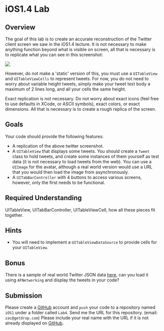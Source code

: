 iOS1.4 Lab
====================

Overview
--------------------

The goal of this lab is to create an accurate reconstruction of the Twitter client screen we saw in the iOS1.4 lecture. It is not necessary to make anything function beyond what is visible on screen, all that is necessary is to replicate what you can see in this screenshot:

![](https://github.com/zdavison/DIT.iOS1/blob/master/Week4/twitter.png)

However, do not make a 'static' version of this, you must use a `UITableView` and `UITableViewCells` to represent tweets. For now, you do not need to worry about variable height tweets, simply make your tweet text body a maximum of 2 lines long, and all your cells the same height.

Exact replication is not necessary. Do not worry about exact icons (feel free to use defaults in XCode, or ASCII symbols), exact colors, or exact dimensions. All that is necessary is to create a rough replica of the screen.

Goals
--------------------
Your code should provide the following features:

- A replication of the above twitter screenshot.
- A `UITableView` that displays some tweets. You should create a `Tweet` class to hold tweets, and create some instances of them yourself as test data (it is not necessary to load tweets from the web). You can use a `UIImage` for the avatar, although a real world version would use a URL that you would then load the image from asynchronously.
- A `UITabBarController` with 4 buttons to access various screens, however, only the first needs to be functional.

Required Understanding
--------------------
UITableView, UITabBarController, UITableViewCell, how all these pieces fit together.

Hints
--------------------
- You will need to implement a `UITableViewDataSource` to provide cells for your `UITableView`.

Bonus
--------------------
There is a sample of real world Twitter JSON data [here](), can you load it using `AFNetworking` and display the tweets in your code?

Submission
--------------------
Please create a [GitHub](https://github.com/) account and `push` your code to a repository named `iOS1` under a folder called `Lab4`. Send me the URL for this repository. (email: `zac@getdrop.com`) Please include your real name with the URL if it is not already displayed on [GitHub](https://github.com/).



